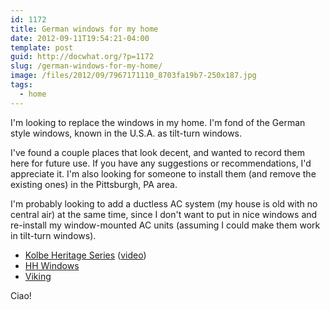 ```yaml
---
id: 1172
title: German windows for my home
date: 2012-09-11T19:54:21-04:00
template: post
guid: http://docwhat.org/?p=1172
slug: /german-windows-for-my-home/
image: /files/2012/09/7967171110_8703fa19b7-250x187.jpg
tags:
  - home
---
```


I'm looking to replace the windows in my home. I'm fond of the German style
windows, known in the U.S.A. as tilt-turn windows.

I've found a couple places that look decent, and wanted to record them here
for future use. If you have any suggestions or recommendations, I'd appreciate
it. I'm also looking for someone to install them (and remove the existing
ones) in the Pittsburgh, PA area.

I'm probably looking to add a ductless AC system (my house is old with no
central air) at the same time, since I don't want to put in nice windows and
re-install my window-mounted AC units (assuming I could make them work in
tilt-turn windows).

-   [Kolbe Heritage Series](http://www.kolbe-kolbe.com/products/index.cfm?pcID=4&pID=51&pCat=7&pSubCat=0&pSeries=2&pl=64#top)
    ([video](http://www.youtube.com/watch?v=46fxYSt47lI))
-   [HH Windows](http://hhwindows.com/windows-2/tilt-turn-windows/)
-   [Viking](http://www.viking.ee/en/windows/tiltandturnwindows)

Ciao!
